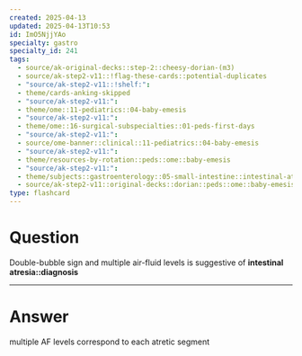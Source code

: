```yaml
---
created: 2025-04-13
updated: 2025-04-13T10:53
id: ImO5NjjYAo
specialty: gastro
specialty_id: 241
tags:
  - source/ak-original-decks::step-2::cheesy-dorian-(m3)
  - source/ak-step2-v11::!flag-these-cards::potential-duplicates
  - "source/ak-step2-v11::!shelf:": 
  - theme/cards-anking-skipped
  - "source/ak-step2-v11:": 
  - theme/ome::11-pediatrics::04-baby-emesis
  - "source/ak-step2-v11:": 
  - theme/ome::16-surgical-subspecialties::01-peds-first-days
  - "source/ak-step2-v11:": 
  - source/ome-banner::clinical::11-pediatrics::04-baby-emesis
  - "source/ak-step2-v11:": 
  - theme/resources-by-rotation::peds::ome::baby-emesis
  - "source/ak-step2-v11:": 
  - theme/subjects::gastroenterology::05-small-intestine::intestinal-atresia
  - source/ak-step2-v11::original-decks::dorian::peds::ome::baby-emesis"
type: flashcard
---
```


# Question
Double-bubble sign and multiple air-fluid levels is suggestive of **intestinal atresia::diagnosis**

---

# Answer
multiple AF levels correspond to each atretic segment